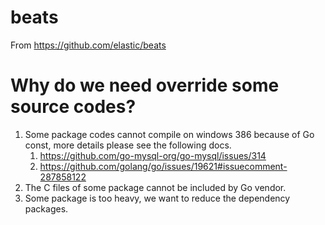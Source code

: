 # beats

From https://github.com/elastic/beats

# Why do we need override some source codes?

1. Some package codes cannot compile on windows 386 because of Go const, more details please see the following docs.
    1. https://github.com/go-mysql-org/go-mysql/issues/314
    2. https://github.com/golang/go/issues/19621#issuecomment-287858122
2. The C files of some package cannot be included by Go vendor.
3. Some package is too heavy, we want to reduce the dependency packages.
